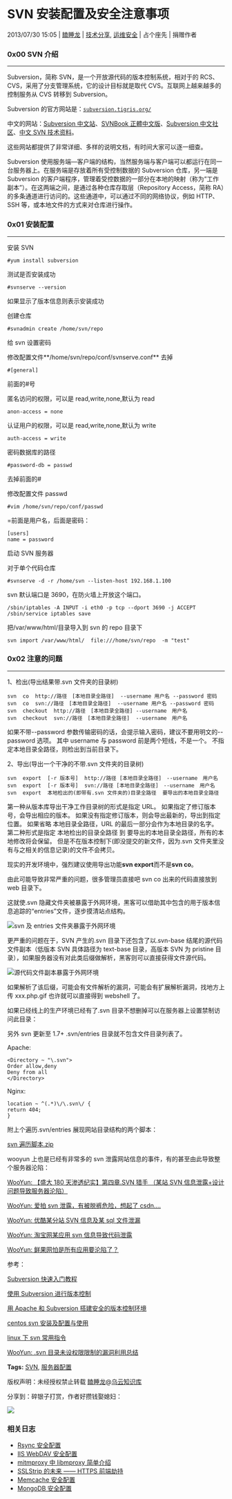 # SVN 安装配置及安全注意事项

2013/07/30 15:05 | [瞌睡龙](http://drops.wooyun.org/author/瞌睡龙 "由 瞌睡龙 发布") | [技术分享](http://drops.wooyun.org/category/tips "查看 技术分享 中的全部文章"), [运维安全](http://drops.wooyun.org/category/%e8%bf%90%e7%bb%b4%e5%ae%89%e5%85%a8 "查看 运维安全 中的全部文章") | 占个座先 | 捐赠作者

### 0x00 SVN 介绍

* * *

Subversion，简称 SVN，是一个开放源代码的版本控制系统，相对于的 RCS、CVS，采用了分支管理系统，它的设计目标就是取代 CVS。互联网上越来越多的控制服务从 CVS 转移到 Subversion。

Subversion 的官方网站是：[`subversion.tigris.org/`](http://subversion.tigris.org/)

中文的网站：[Subversion 中文站](http://www.subversion.org.cn/)、[SVNBook 正體中文版](http://svn.stu.edu.tw/svnbook/)、[Subversion 中文社区](http://www.iusesvn.com/)、[中文 SVN 技术资料](http://www.svn8.com/)。

这些网站都提供了非常详细、多样的说明文档，有时间大家可以逐一细查。

Subversion 使用服务端—客户端的结构，当然服务端与客户端可以都运行在同一台服务器上。在服务端是存放着所有受控制数据的 Subversion 仓库，另一端是 Subversion 的客户端程序，管理着受控数据的一部分在本地的映射（称为“工作副本”）。在这两端之间，是通过各种仓库存取层（Repository Access，简称 RA）的多条通道进行访问的。这些通道中，可以通过不同的网络协议，例如 HTTP、SSH 等，或本地文件的方式来对仓库进行操作。

### 0x01 安装配置

* * *

安装 SVN

```
#yum install subversion 
```

测试是否安装成功

```
#svnserve --version 
```

如果显示了版本信息则表示安装成功

创建仓库

```
#svnadmin create /home/svn/repo 
```

给 svn 设置密码

修改配置文件**/home/svn/repo/conf/svnserve.conf**
去掉

```
#[general] 
```

前面的#号

匿名访问的权限，可以是 read,write,none,默认为 read

```
anon-access = none 
```

认证用户的权限，可以是 read,write,none,默认为 write

```
auth-access = write 
```

密码数据库的路径

```
#password-db = passwd 
```

去掉前面的#

修改配置文件 passwd

```
#vim /home/svn/repo/conf/passwd 
```

=前面是用户名，后面是密码：

```
[users]
name = password 
```

启动 SVN 服务器

对于单个代码仓库

```
#svnserve -d -r /home/svn --listen-host 192.168.1.100 
```

svn 默认端口是 3690，在防火墙上开放这个端口。

```
/sbin/iptables -A INPUT -i eth0 -p tcp --dport 3690 -j ACCEPT
/sbin/service iptables save 
```

把/var/www/html/目录导入到 svn 的 repo 目录下

```
svn import /var/www/html/  file:///home/svn/repo  -m "test" 
```

### 0x02 注意的问题

* * *

1、检出(导出结果带.svn 文件夹的目录树)

```
svn  co  http://路径　[本地目录全路径]  --username 用户名 --password 密码
svn  co  svn://路径　[本地目录全路径]  --username 用户名 --password 密码
svn  checkout  http://路径　[本地目录全路径] --username　用户名
svn  checkout  svn://路径　[本地目录全路径]  --username　用户名 
```

如果不带--password 参数传输密码的话，会提示输入密码，建议不要用明文的--password 选项。
其中 username 与 password 前是两个短线，不是一个。
不指定本地目录全路径，则检出到当前目录下。

2、导出(导出一个干净的不带.svn 文件夹的目录树)

```
svn  export  [-r 版本号]  http://路径 [本地目录全路径]　--username　用户名
svn  export  [-r 版本号]  svn://路径 [本地目录全路径]　--username　用户名
svn  export  本地检出的(即带有.svn 文件夹的)目录全路径  要导出的本地目录全路径 
```

第一种从版本库导出干净工作目录树的形式是指定 URL。
如果指定了修订版本号，会导出相应的版本。
如果没有指定修订版本，则会导出最新的，导出到指定位置。
如果省略 本地目录全路径，URL 的最后一部分会作为本地目录的名字。
第二种形式是指定 本地检出的目录全路径 到 要导出的本地目录全路径，所有的本地修改将会保留。
但是不在版本控制下(即没提交的新文件，因为.svn 文件夹里没有与之相关的信息记录)的文件不会拷贝。

现实的开发环境中，强烈建议使用导出功能**svn export**而不是**svn co**。

由此可能导致非常严重的问题，很多管理员直接吧 svn co 出来的代码直接放到 web 目录下。

这就使.svn 隐藏文件夹被暴露于外网环境，黑客可以借助其中包含的用于版本信息追踪的“entries”文件，逐步摸清站点结构。

![svn 及 entries 文件夹暴露于外网环境](img/img1_u179_png.jpg)

更严重的问题在于，SVN 产生的.svn 目录下还包含了以.svn-base 结尾的源代码文件副本（低版本 SVN 具体路径为 text-base 目录，高版本 SVN 为 pristine 目录），如果服务器没有对此类后缀做解析，黑客则可以直接获得文件源代码。

![源代码文件副本暴露于外网环境](img/img2_u1_png.jpg)

如果解析了该后缀，可能会有文件解析的漏洞，可能会有扩展解析漏洞，找地方上传 xxx.php.gif 也许就可以直接得到 webshell 了。

如果已经线上的生产环境已经有了.svn 目录不想删掉可以在服务器上设置禁制访问此目录：

另外 svn 更新至 1.7+ .svn/entries 目录就不包含文件目录列表了。

Apache:

```
<Directory ~ "\.svn">
Order allow,deny
Deny from all
</Directory> 
```

Nginx:

```
location ~ ^(.*)\/\.svn\/ {
return 404;
} 
```

附上个遍历.svn/entries 展现网站目录结构的两个脚本：

[svn 遍历脚本.zip](http://static.wooyun.org/20141017/2014101714374572884.zip)

wooyun 上也是已经有非常多的 svn 泄露网站信息的事件，有的甚至由此导致整个服务器沦陷：

[WooYun: 【盛大 180 天渗透纪实】第四章.SVN 猎手 （某站 SVN 信息泄露+设计问题导致服务器沦陷）](http://www.wooyun.org/bugs/wooyun-2013-020861)

[WooYun: 爱拍 svn 泄露，有被脱裤危险，想起了 csdn....](http://www.wooyun.org/bugs/wooyun-2013-018998)

[WooYun: 优酷某分站 SVN 信息及某 sql 文件泄漏](http://www.wooyun.org/bugs/wooyun-2013-026351)

[WooYun: 淘宝网某应用 svn 信息导致代码泄露](http://www.wooyun.org/bugs/wooyun-2012-012665)

[WooYun: 鲜果网怕是所有应用要沦陷了？](http://www.wooyun.org/bugs/wooyun-2012-012321)

参考：

[Subversion 快速入门教程](http://www.subversion.org.cn/?action-viewnews-itemid-1)

[使用 Subversion 进行版本控制](http://www.subversion.org.cn/svnbook/1.4/)

[用 Apache 和 Subversion 搭建安全的版本控制环境](http://www.ibm.com/developerworks/cn/java/j-lo-apache-subversion/)

[centos svn 安装及配置与使用](http://blog.csdn.net/kangquan2008/article/details/8070391)

[linux 下 svn 常用指令](http://www.cnblogs.com/aLittleBitCool/archive/2011/07/09/2101602.html)

[WooYun: .svn 目录未设权限限制的漏洞利用总结](http://www.wooyun.org/bugs/wooyun-2012-05539)

**Tags:** [SVN](http://drops.wooyun.org/tag/svn), [服务器配置](http://drops.wooyun.org/tag/%e6%9c%8d%e5%8a%a1%e5%99%a8%e9%85%8d%e7%bd%ae)

版权声明：未经授权禁止转载 [瞌睡龙](http://drops.wooyun.org/author/瞌睡龙 "由 瞌睡龙 发布")@[乌云知识库](http://drops.wooyun.org)

分享到：碎银子打赏，作者好攒钱娶媳妇：

![](img/img5_u108_png.jpg)

### 相关日志

*   [Rsync 安全配置](http://drops.wooyun.org/papers/161)
*   [IIS WebDAV 安全配置](http://drops.wooyun.org/papers/238)
*   [mitmproxy 中 libmproxy 简单介绍](http://drops.wooyun.org/tips/2943)
*   [SSLStrip 的未来 —— HTTPS 前端劫持](http://drops.wooyun.org/tips/3199)
*   [Memcache 安全配置](http://drops.wooyun.org/papers/865)
*   [MongoDB 安全配置](http://drops.wooyun.org/%e8%bf%90%e7%bb%b4%e5%ae%89%e5%85%a8/2470)